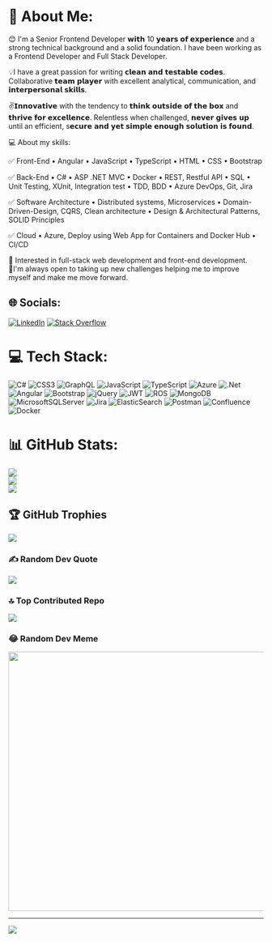 # 💫 About Me:
😊 I'm a Senior Frontend Developer 𝘄𝗶𝘁𝗵 10 𝘆𝗲𝗮𝗿𝘀 𝗼𝗳 𝗲𝘅𝗽𝗲𝗿𝗶𝗲𝗻𝗰𝗲 and a strong technical background and a solid foundation. I have been working as a Frontend Developer and Full Stack Developer.

💡I have a great passion for writing 𝗰𝗹𝗲𝗮𝗻 𝗮𝗻𝗱 𝘁𝗲𝘀𝘁𝗮𝗯𝗹𝗲 𝗰𝗼𝗱𝗲𝘀. Collaborative 𝘁𝗲𝗮𝗺 𝗽𝗹𝗮𝘆𝗲𝗿 with excellent analytical, communication, and 𝗶𝗻𝘁𝗲𝗿𝗽𝗲𝗿𝘀𝗼𝗻𝗮𝗹 𝘀𝗸𝗶𝗹𝗹𝘀.

✌𝗜𝗻𝗻𝗼𝘃𝗮𝘁𝗶𝘃𝗲 with the tendency to 𝘁𝗵𝗶𝗻𝗸 𝗼𝘂𝘁𝘀𝗶𝗱𝗲 𝗼𝗳 𝘁𝗵𝗲 𝗯𝗼𝘅 and 𝘁𝗵𝗿𝗶𝘃𝗲 𝗳𝗼𝗿 𝗲𝘅𝗰𝗲𝗹𝗹𝗲𝗻𝗰𝗲. Relentless when challenged, 𝗻𝗲𝘃𝗲𝗿 𝗴𝗶𝘃𝗲𝘀 𝘂𝗽 until an efficient, s𝗲𝗰𝘂𝗿𝗲 𝗮𝗻𝗱 𝘆𝗲𝘁 𝘀𝗶𝗺𝗽𝗹𝗲 𝗲𝗻𝗼𝘂𝗴𝗵 𝘀𝗼𝗹𝘂𝘁𝗶𝗼𝗻 𝗶𝘀 𝗳𝗼𝘂𝗻𝗱.
 
💻 About my skills:

✅ Front-End
• Angular
• JavaScript
• TypeScript
• HTML
• CSS
• Bootstrap


✅ Back-End
• C#
• ASP .NET MVC
• Docker
• REST, Restful API 
• SQL
• Unit Testing, XUnit, Integration test
• TDD, BDD
• Azure DevOps, Git, Jira

✅ Software Architecture
• Distributed systems, Microservices
• Domain-Driven-Design, CQRS, Clean architecture
• Design & Architectural Patterns, SOLID Principles

✅ Cloud
• Azure, Deploy using Web App for Containers and Docker Hub
• CI/CD

🔶 Interested in full-stack web development and front-end development.
🔶I'm always open to taking up new challenges helping me to improve myself and make me move forward.


## 🌐 Socials:
[![LinkedIn](https://img.shields.io/badge/LinkedIn-%230077B5.svg?logo=linkedin&logoColor=white)](https://linkedin.com/in/hussein-zakizadeh/) [![Stack Overflow](https://img.shields.io/badge/-Stackoverflow-FE7A16?logo=stack-overflow&logoColor=white)](https://stackoverflow.com/users/https/7273829/hussein-zakizadeh) 

# 💻 Tech Stack:
![C#](https://img.shields.io/badge/c%23-%23239120.svg?style=for-the-badge&logo=c-sharp&logoColor=white) ![CSS3](https://img.shields.io/badge/css3-%231572B6.svg?style=for-the-badge&logo=css3&logoColor=white) ![GraphQL](https://img.shields.io/badge/-GraphQL-E10098?style=for-the-badge&logo=graphql&logoColor=white) ![JavaScript](https://img.shields.io/badge/javascript-%23323330.svg?style=for-the-badge&logo=javascript&logoColor=%23F7DF1E) ![TypeScript](https://img.shields.io/badge/typescript-%23007ACC.svg?style=for-the-badge&logo=typescript&logoColor=white) ![Azure](https://img.shields.io/badge/azure-%230072C6.svg?style=for-the-badge&logo=azure-devops&logoColor=white) ![.Net](https://img.shields.io/badge/.NET-5C2D91?style=for-the-badge&logo=.net&logoColor=white) ![Angular](https://img.shields.io/badge/angular-%23DD0031.svg?style=for-the-badge&logo=angular&logoColor=white) ![Bootstrap](https://img.shields.io/badge/bootstrap-%23563D7C.svg?style=for-the-badge&logo=bootstrap&logoColor=white) ![jQuery](https://img.shields.io/badge/jquery-%230769AD.svg?style=for-the-badge&logo=jquery&logoColor=white) ![JWT](https://img.shields.io/badge/JWT-black?style=for-the-badge&logo=JSON%20web%20tokens) ![ROS](https://img.shields.io/badge/ros-%230A0FF9.svg?style=for-the-badge&logo=ros&logoColor=white) ![MongoDB](https://img.shields.io/badge/MongoDB-%234ea94b.svg?style=for-the-badge&logo=mongodb&logoColor=white) ![MicrosoftSQLServer](https://img.shields.io/badge/Microsoft%20SQL%20Sever-CC2927?style=for-the-badge&logo=microsoft%20sql%20server&logoColor=white) ![Jira](https://img.shields.io/badge/jira-%230A0FFF.svg?style=for-the-badge&logo=jira&logoColor=white) ![ElasticSearch](https://img.shields.io/badge/-ElasticSearch-005571?style=for-the-badge&logo=elasticsearch) ![Postman](https://img.shields.io/badge/Postman-FF6C37?style=for-the-badge&logo=postman&logoColor=white) ![Confluence](https://img.shields.io/badge/confluence-%23172BF4.svg?style=for-the-badge&logo=confluence&logoColor=white) ![Docker](https://img.shields.io/badge/docker-%230db7ed.svg?style=for-the-badge&logo=docker&logoColor=white)
# 📊 GitHub Stats:
![](https://github-readme-stats.vercel.app/api?username=zakizadeh&theme=dark&hide_border=false&include_all_commits=false&count_private=false)<br/>
![](https://github-readme-streak-stats.herokuapp.com/?user=zakizadeh&theme=dark&hide_border=false)<br/>
![](https://github-readme-stats.vercel.app/api/top-langs/?username=zakizadeh&theme=dark&hide_border=false&include_all_commits=false&count_private=false&layout=compact)

## 🏆 GitHub Trophies
![](https://github-profile-trophy.vercel.app/?username=zakizadeh&theme=radical&no-frame=false&no-bg=true&margin-w=4)

### ✍️ Random Dev Quote
![](https://quotes-github-readme.vercel.app/api?type=horizontal&theme=radical)

### 🔝 Top Contributed Repo
![](https://github-contributor-stats.vercel.app/api?username=zakizadeh&limit=5&theme=dark&combine_all_yearly_contributions=true)

### 😂 Random Dev Meme
<img src="https://rm.up.railway.app/" width="512px"/>

---
[![](https://visitcount.itsvg.in/api?id=zakizadeh&icon=0&color=0)](https://visitcount.itsvg.in)

<!-- Proudly created with GPRM ( https://gprm.itsvg.in ) -->
